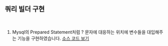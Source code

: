 ## 쿼리 빌더 구현


<br>

1. Mysql의 Prepared Statement처럼 ? 문자에 대응하는 위치에 변수들을 대입해주는 기능을 구현하였습니다. [소스 코드 보기](./../Projects/TankFighter-Server/Sources/TF/Server/Database/MysqlStatementBuilder.h)

